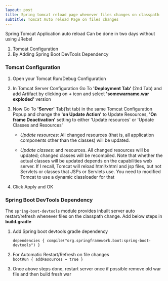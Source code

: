 ```yaml
---
layout: post
title: Spring tomcat reload page whenever files changes on classpath
subtitle: Tomcat Auto reload Page on files changes
---
```


Spring Tomcat Application auto reload Can be done in two days without using JRebel<br/>
1. Tomcat Configuration
2. By Adding Spring Boot DevTools Dependency

### Tomcat Configuration
1. Open your Tomcat Run/Debug Configuration

2. In Tomcat Server Configuration Go To **'Deployment Tab'** (2nd Tab) and add Artifact by clicking on **+** icon and select **'somewarname.war exploded'** version

3. Now Go To **'Server'** Tab(1st tab) in the same Tomcat Configuration Popup and change the **'on Update Action'** to Update Resources, **'On frame Deactivation'** setting to either 'Update resources' or 'Update Classes and Resources'
    - *Update resources:* All changed resources (that is, all application components other than the classes) will be updated.
    
    - *Update classes:* and resources. All changed resources will be updated; changed classes will be recompiled. Note that whether the actual classes will be updated depends on the capabilities web server. If I recall, Tomcat will reload html/xhtml and jsp files, but not Servlets or classes that JSPs or Servlets use. You need to modified Tomcat to use a dynamic classloader for that

4. Click Apply and OK

### Spring Boot DevTools Dependency
The `spring-boot-devtools` module provides inbuilt server auto restart/refresh whenever files on the classpath change. Add below steps in **build.gradle**<br/>

1. Add Spring boot devtools gradle dependency<br/>

   `dependencies {
        compile("org.springframework.boot:spring-boot-devtools")
    }`
    
2. For Automatic Restart/Refresh on file changes<br/>
  `bootRun {
     addResources = true
   }`
 
3. Once above steps done, restart server once if possible remove old war file and then build fresh war